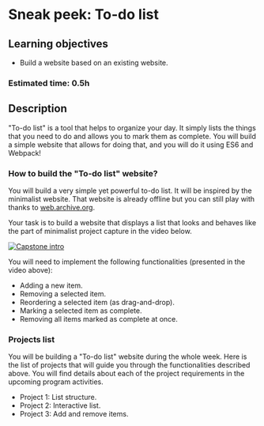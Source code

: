 
# Sneak peek: To-do list

## Learning objectives
- Build a website based on an existing website.

### Estimated time: 0.5h

## Description

"To-do list" is a tool that helps to organize your day. It simply lists the things that you need to do and allows you to mark them as complete.
You will build a simple website that allows for doing that, and you will do it using ES6 and Webpack!

### How to build the "To-do list" website?

You will build a very simple yet powerful to-do list. It will be inspired by the minimalist website. That website is already offline but you can still play with thanks to [web.archive.org](https://web.archive.org/web/20180320194056/http://www.getminimalist.com:80/).

Your task is to build a website that displays a list that looks and behaves like the part of minimalist project capture in the video below.

[![Capstone intro](https://img.youtube.com/vi/AcUd-_Yjjqg/0.jpg)](https://www.youtube.com/watch?v=AcUd-_Yjjqg)

You will need to implement the following functionalities (presented in the video above):
- Adding a new item.
- Removing a selected item.
- Reordering a selected item (as drag-and-drop).
- Marking a selected item as complete.
- Removing all items marked as complete at once.

### Projects list

You will be building a "To-do list" website during the whole week. Here is the list of projects that will guide you through the functionalities described above. You will find details about each of the project requirements in the upcoming program activities.

- Project 1: List structure.
- Project 2: Interactive list.
- Project 3: Add and remove items.
